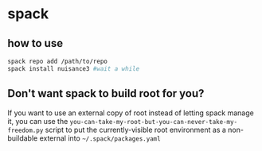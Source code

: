 # spack

## how to use

```bash
spack repo add /path/to/repo
spack install nuisance3 #wait a while
```

## Don't want spack to build root for you?

If you want to use an external copy of root instead of letting spack manage it, you can use the `you-can-take-my-root-but-you-can-never-take-my-freedom.py` script to put the currently-visible root environment as a non-buildable external into `~/.spack/packages.yaml`


